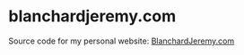 # blanchardjeremy.com

Source code for my personal website: [BlanchardJeremy.com](http://blanchardjeremy.com)